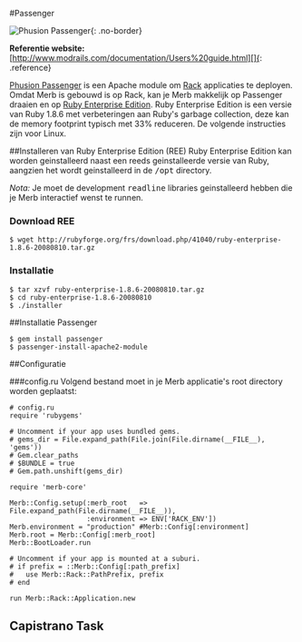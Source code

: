 #Passenger

![Phusion Passenger](/images/phusion_banner.png){: .no-border}

**Referentie website:**
[http://www.modrails.com/documentation/Users%20guide.html][]{: .reference}

[Phusion Passenger][] is een Apache module om [Rack][] applicaties te deployen.
Omdat Merb is gebouwd is op Rack,
kan je Merb makkelijk op Passenger draaien en op [Ruby Enterprise Edition][].
Ruby Enterprise Edition is een versie van Ruby 1.8.6
met verbeteringen aan Ruby's garbage collection,
deze kan de memory footprint typisch met 33% reduceren.
De volgende instructies zijn voor Linux.

##Installeren van Ruby Enterprise Edition (REE)
Ruby Enterprise Edition kan worden geinstalleerd naast een reeds geinstalleerde versie van Ruby,
aangzien het wordt geinstalleerd in de <tt>/opt</tt> directory.

*Nota:*
Je moet de development <tt>readline</tt> libraries geinstalleerd hebben
die je Merb interactief wenst te runnen.

### Download REE

    $ wget http://rubyforge.org/frs/download.php/41040/ruby-enterprise-1.8.6-20080810.tar.gz

### Installatie

    $ tar xzvf ruby-enterprise-1.8.6-20080810.tar.gz
    $ cd ruby-enterprise-1.8.6-20080810
    $ ./installer


##Installatie Passenger

    $ gem install passenger
    $ passenger-install-apache2-module

##Configuratie

###config.ru
Volgend bestand moet in je Merb applicatie's root directory worden geplaatst:

    # config.ru
    require 'rubygems'

    # Uncomment if your app uses bundled gems.
    # gems_dir = File.expand_path(File.join(File.dirname(__FILE__), 'gems'))
    # Gem.clear_paths
    # $BUNDLE = true
    # Gem.path.unshift(gems_dir)

    require 'merb-core'

    Merb::Config.setup(:merb_root   => File.expand_path(File.dirname(__FILE__)),
                       :environment => ENV['RACK_ENV'])
    Merb.environment = "production" #Merb::Config[:environment]
    Merb.root = Merb::Config[:merb_root]
    Merb::BootLoader.run

    # Uncomment if your app is mounted at a suburi.
    # if prefix = ::Merb::Config[:path_prefix]
    #   use Merb::Rack::PathPrefix, prefix
    # end

    run Merb::Rack::Application.new

## Capistrano Task


[http://www.modrails.com/documentation/Users%20guide.html]:  http://www.modrails.com/documentation/Users%20guide.html
[Phusion Passenger]:          http://www.modrails.com/
[Rack]:                       http://rack.rubyforge.org/
[Ruby Enterprise Edition]:    http://www.rubyenterpriseedition.com/


